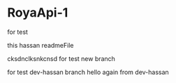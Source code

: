 # RoyaApi-1
for test

this hassan readmeFile

cksdnclksnkcnsd
 for test new branch
 
 for test dev-hassan branch
 hello again from dev-hassan
